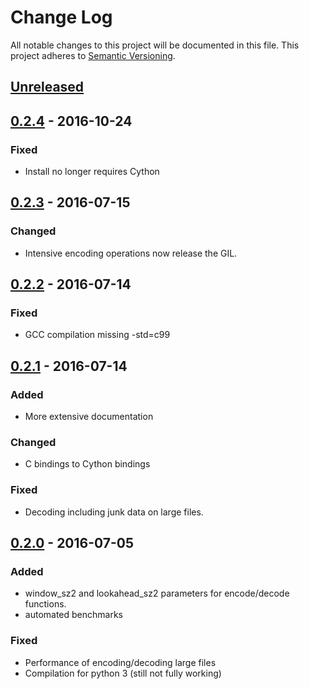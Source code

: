 # Change Log
All notable changes to this project will be documented in this file.
This project adheres to [Semantic Versioning](http://semver.org/).

## [Unreleased]

## [0.2.4] - 2016-10-24
### Fixed
- Install no longer requires Cython

## [0.2.3] - 2016-07-15
### Changed
- Intensive encoding operations now release the GIL.

## [0.2.2] - 2016-07-14
### Fixed
- GCC compilation missing -std=c99

## [0.2.1] - 2016-07-14
### Added
- More extensive documentation

### Changed
- C bindings to Cython bindings

### Fixed
- Decoding including junk data on large files.

## [0.2.0] - 2016-07-05
### Added
- window_sz2 and lookahead_sz2 parameters for encode/decode functions.
- automated benchmarks

### Fixed
- Performance of encoding/decoding large files
- Compilation for python 3 (still not fully working)

[Unreleased]: https://github.com/johan-sports/pyheatshrink/compare/0.2.4...HEAD
[0.2.4]: https://github.com/johan-sports/pyheatshrink/compare/0.2.3...0.2.4
[0.2.3]: https://github.com/johan-sports/pyheatshrink/compare/0.2.2...0.2.3
[0.2.2]: https://github.com/johan-sports/pyheatshrink/compare/0.2.1...0.2.2
[0.2.1]: https://github.com/johan-sports/pyheatshrink/compare/0.2.0...0.2.1
[0.2.0]: https://github.com/johan-sports/pyheatshrink/compare/0.1.2...0.2.0
